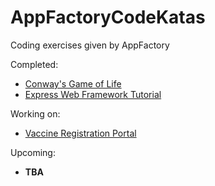 # AppFactoryCodeKatas

Coding exercises given by AppFactory

Completed:
- [Conway's Game of Life](https://github.com/FlamboD/AppFactoryCodeKatas/tree/main/Conways%20Game%20of%20Life)
- [Express Web Framework Tutorial](https://github.com/FlamboD/Express-web-Framework-Tutorial)

Working on:
- [Vaccine Registration Portal](https://github.com/FlamboD/Vaccine-Registration-Portal)

Upcoming:
- **TBA**
